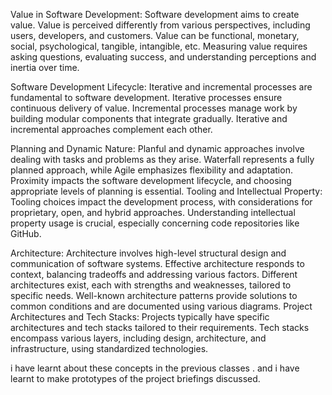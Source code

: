 Value in Software Development:
Software development aims to create value.
Value is perceived differently from various perspectives, including users, developers, and customers.
Value can be functional, monetary, social, psychological, tangible, intangible, etc.
Measuring value requires asking questions, evaluating success, and understanding perceptions and inertia over time.

Software Development Lifecycle:
Iterative and incremental processes are fundamental to software development.
Iterative processes ensure continuous delivery of value.
Incremental processes manage work by building modular components that integrate gradually.
Iterative and incremental approaches complement each other.

Planning and Dynamic Nature:
Planful and dynamic approaches involve dealing with tasks and problems as they arise.
Waterfall represents a fully planned approach, while Agile emphasizes flexibility and adaptation.
Proximity impacts the software development lifecycle, and choosing appropriate levels of planning is essential.
Tooling and Intellectual Property:
Tooling choices impact the development process, with considerations for proprietary, open, and hybrid approaches.
Understanding intellectual property usage is crucial, especially concerning code repositories like GitHub.

Architecture:
Architecture involves high-level structural design and communication of software systems.
Effective architecture responds to context, balancing tradeoffs and addressing various factors.
Different architectures exist, each with strengths and weaknesses, tailored to specific needs.
Well-known architecture patterns provide solutions to common conditions and are documented using various diagrams.
Project Architectures and Tech Stacks:
Projects typically have specific architectures and tech stacks tailored to their requirements.
Tech stacks encompass various layers, including design, architecture, and infrastructure, using standardized technologies. 

i have learnt about these concepts in the previous classes .
 and i have learnt to make prototypes of the project briefings discussed.